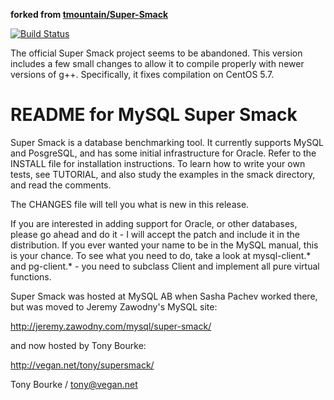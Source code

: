 **forked from [tmountain/Super-Smack](https://github.com/tmountain/Super-Smack)**

[![Build Status](https://travis-ci.org/winebarrel/super-smack.svg?branch=master)](https://travis-ci.org/winebarrel/super-smack)

The official Super Smack project seems to be abandoned. This version
includes a few small changes to allow it to compile properly with
newer versions of g++. Specifically, it fixes compilation on CentOS 5.7.

# README for MySQL Super Smack

Super Smack is a database benchmarking tool. It currently supports
MySQL and PosgreSQL, and has some initial infrastructure for
Oracle. Refer to the INSTALL file for installation instructions. To
learn how to write your own tests, see TUTORIAL, and also study the
examples in the smack directory, and read the comments.

The CHANGES file will tell you what is new in this release.

If you are interested in adding support for Oracle, or other
databases, please go ahead and do it - I will accept the patch and
include it in the distribution. If you ever wanted your name to be in
the MySQL manual, this is your chance. To see what you need to do,
take a look at mysql-client.* and pg-client.* - you need to subclass
Client and implement all pure virtual functions.

Super Smack was hosted at MySQL AB when Sasha Pachev worked there, but
was moved to Jeremy Zawodny's MySQL site:

  http://jeremy.zawodny.com/mysql/super-smack/

and now hosted by Tony Bourke: 

  http://vegan.net/tony/supersmack/

Tony Bourke / tony@vegan.net
